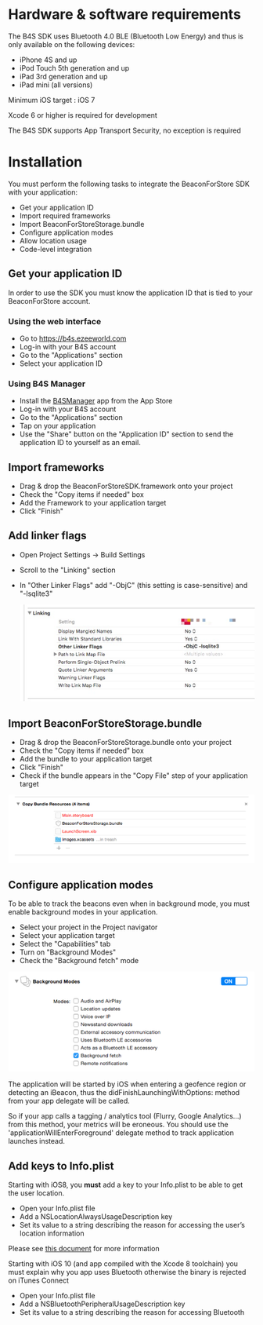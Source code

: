 
# Hardware & software requirements

 The B4S SDK uses Bluetooth 4.0 BLE (Bluetooth Low Energy) and thus is only available on the following devices:
 
  * iPhone 4S and up
  * iPod Touch 5th generation and up
  * iPad 3rd generation and up
  * iPad mini (all versions)
  
  Minimum iOS target : iOS 7
  
  Xcode 6 or higher is required for development
  
  The B4S SDK supports App Transport Security, no exception is required

# Installation

You must perform the following tasks to integrate the BeaconForStore SDK with your application:

 * Get your application ID
 * Import required frameworks
 * Import BeaconForStoreStorage.bundle
 * Configure application modes
 * Allow location usage
 * Code-level integration

## Get your application ID

In order to use the SDK you must know the application ID that is tied to your BeaconForStore account. 

### Using the web interface

 * Go to <a href="https://b4s.ezeeworld.com">https://b4s.ezeeworld.com</A>
 * Log-in with your B4S account
 * Go to the "Applications" section
 * Select your application ID

### Using B4S Manager

 * Install the <a href="https://itunes.apple.com/fr/app/b4s-manager/id903400204?mt=8">B4SManager</a> app from the App Store
 * Log-in with your B4S account
 * Go to the "Applications" section
 * Tap on your application
 * Use the "Share" button on the "Application ID" section to send the application ID to yourself as an email.

## Import frameworks

 * Drag & drop the BeaconForStoreSDK.framework onto your project
 * Check the "Copy items if needed" box
 * Add the Framework to your application target
 * Click "Finish"
 
## Add linker flags

 * Open Project Settings -> Build Settings
 * Scroll to the "Linking" section
 * In "Other Linker Flags" add "-ObjC" (this setting is case-sensitive) and "-lsqlite3"
 
     <img src="images/linkerFlags.jpg"/>

## Import BeaconForStoreStorage.bundle

 * Drag & drop the BeaconForStoreStorage.bundle onto your project
 * Check the "Copy items if needed" box
 * Add the bundle to your application target
 * Click "Finish"
 * Check if the bundle appears in the "Copy File" step of your application target
 
<img src="images/copyBundleResources.png"/>

## Configure application modes

To be able to track the beacons even when in background mode, you must enable background modes in your application.

 * Select your project in the Project navigator
 * Select your application target
 * Select the "Capabilities" tab
 * Turn on "Background Modes"
 * Check the "Background fetch" mode
 
 <img src="images/backgroundmodes.png"/>
 
 The application will be started by iOS when entering a geofence region or detecting an iBeacon, thus the didFinishLaunchingWithOptions: method from your app delegate will be called.

 So if your app calls a tagging / analytics tool (Flurry, Google Analytics...) from this method, your metrics will be eroneous. You should use the  'applicationWillEnterForeground' delegate method to track application launches instead.
 
## Add keys to Info.plist

Starting with iOS8, you **must** add a key to your Info.plist to be able to get the user location.

 * Open your Info.plist file
 * Add a NSLocationAlwaysUsageDescription key
 * Set its value to a string describing the reason for accessing the user’s location information
 
Please see <a href="https://developer.apple.com/library/ios/documentation/General/Reference/InfoPlistKeyReference/Articles/CocoaKeys.html">this document</a> for more information

Starting with iOS 10 (and app compiled with the Xcode 8 toolchain) you must explain why you app uses Bluetooth otherwise the binary is rejected on iTunes Connect

 * Open your Info.plist file
 * Add a NSBluetoothPeripheralUsageDescription key
 * Set its value to a string describing the reason for accessing Bluetooth
